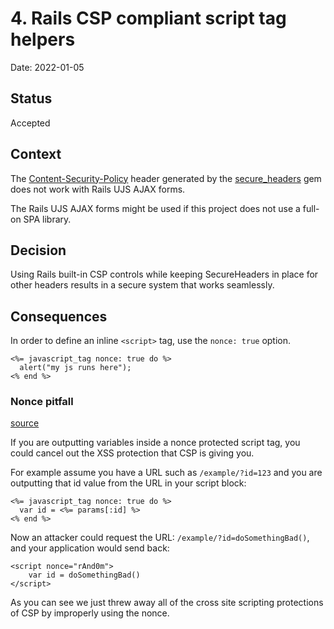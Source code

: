 # 4. Rails CSP compliant script tag helpers

Date: 2022-01-05

## Status

Accepted

## Context

The [Content-Security-Policy](https://content-security-policy.com/) header generated by the
[secure_headers](https://github.com/github/secure_headers) gem does not work with Rails UJS AJAX forms.

The Rails UJS AJAX forms might be used if this project does not use a full-on SPA library.

## Decision

Using Rails built-in CSP controls while keeping SecureHeaders in place for other headers results
in a secure system that works seamlessly.

## Consequences

In order to define an inline `<script>` tag, use the `nonce: true` option.

```
<%= javascript_tag nonce: true do %>
  alert("my js runs here");
<% end %>
```

### Nonce pitfall

[source](https://content-security-policy.com/nonce/#:~:text=Avoid%20this%20common%20nonce%20mistake)

If you are outputting variables inside a nonce protected script tag, you could cancel out the XSS protection that CSP is giving you.

For example assume you have a URL such as `/example/?id=123` and you are outputting that id value from the URL in your script block:

```
<%= javascript_tag nonce: true do %>
  var id = <%= params[:id] %>
<% end %>
```

Now an attacker could request the URL: `/example/?id=doSomethingBad()`, and your application would send back:

```
<script nonce="rAnd0m">
	var id = doSomethingBad()
</script>
```

As you can see we just threw away all of the cross site scripting protections of CSP by improperly using the nonce.
